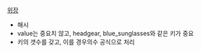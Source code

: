[위장](https://school.programmers.co.kr/learn/courses/30/lessons/42578)

- 해시
- value는 중요치 않고, headgear, blue_sunglasses와 같은 키가 중요
- 키의 갯수를 갖고, 이를 경우의수 공식으로 처리